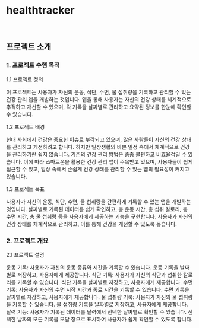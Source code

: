 # healthtracker

<br>

## 프로젝트 소개

### 1. 프로젝트 수행 목적

1.1 프로젝트 정의

이 프로젝트는 사용자가 자신의 운동, 식단, 수면, 물 섭취량을 기록하고 관리할 수 있는 건강 관리 앱을 개발하는 것입니다. 앱을 통해 사용자는 자신의 건강 상태를 체계적으로 추적하고 개선할 수 있으며, 각 기록을 날짜별로 관리하고 요약된 정보를 한눈에 확인할 수 있습니다.

1.2 프로젝트 배경

현대 사회에서 건강은 중요한 이슈로 부각되고 있으며, 많은 사람들이 자신의 건강 상태를 관리하고 개선하려고 합니다. 하지만 일상생활의 바쁜 일정 속에서 체계적으로 건강을 관리하기란 쉽지 않습니다. 기존의 건강 관리 방법은 종종 불편하고 비효율적일 수 있습니다. 이에 따라 스마트폰을 활용한 건강 관리 앱이 주목받고 있으며, 사용자들이 쉽게 접근할 수 있고, 일상 속에서 손쉽게 건강 상태를 관리할 수 있는 앱의 필요성이 커지고 있습니다.

1.3 프로젝트 목표

사용자가 자신의 운동, 식단, 수면, 물 섭취량을 간편하게 기록할 수 있는 앱을 개발하는 것입니다.
날짜별로 기록된 데이터를 쉽게 확인하고, 총 운동 시간, 총 섭취 칼로리, 총 수면 시간, 총 물 섭취량 등을 사용자에게 제공하는 기능을 구현합니다.
사용자가 자신의 건강 상태를 체계적으로 관리하고, 이를 통해 건강을 개선할 수 있도록 돕습니다.

### 2. 프로젝트 개요
   
2.1 프로젝트 설명

운동 기록: 사용자가 자신의 운동 종류와 시간을 기록할 수 있습니다. 운동 기록을 날짜별로 저장하고, 사용자에게 제공합니다.
식단 기록: 사용자가 자신의 식단과 섭취한 칼로리를 기록할 수 있습니다. 식단 기록을 날짜별로 저장하고, 사용자에게 제공합니다.
수면 기록: 사용자가 자신의 수면 시작 시간과 종료 시간을 기록할 수 있습니다. 수면 기록을 날짜별로 저장하고, 사용자에게 제공합니다.
물 섭취량 기록: 사용자가 자신의 물 섭취량을 기록할 수 있습니다. 물 섭취량 기록을 날짜별로 저장하고, 사용자에게 제공합니다.
달력 기능: 사용자가 기록된 데이터를 달력에서 선택한 날짜별로 확인할 수 있습니다. 선택한 날짜의 모든 기록을 모달 창으로 표시하여 사용자가 쉽게 확인할 수 있도록 합니다.

<br>
